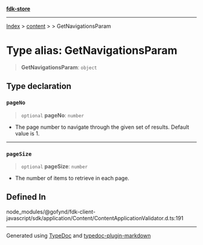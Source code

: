 [**fdk-store**](../../../README.md)
***

[Index](../../../API.md) > [content](../../README.md) > [<internal>](../README.md) > GetNavigationsParam

# Type alias: GetNavigationsParam

> **GetNavigationsParam**: `object`

## Type declaration

### `pageNo`

> `optional` **pageNo**: `number`

- The page number to navigate through the given
set of results. Default value is 1.

***

### `pageSize`

> `optional` **pageSize**: `number`

- The number of items to retrieve in each page.

## Defined In

node\_modules/@gofynd/fdk-client-javascript/sdk/application/Content/ContentApplicationValidator.d.ts:191

***
Generated using [TypeDoc](https://typedoc.org/) and [typedoc-plugin-markdown](https://www.npmjs.com/package/typedoc-plugin-markdown)
